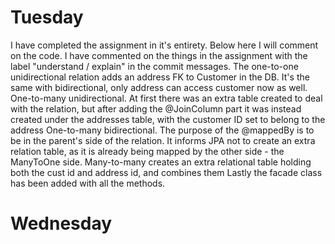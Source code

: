 # Tuesday
I have completed the assignment in it's entirety. Below here I will comment on the code.
I have commented on the things in the assignment with the label "understand / explain" in the commit messages.
The one-to-one unidirectional relation adds an address FK to Customer in the DB. It's the same with bidirectional, only address can access customer now as well.
One-to-many unidirectional. At first there was an extra table created to deal with the relation, but after adding the @JoinColumn part it was instead created under the addresses table, with the customer ID set to belong to the address
One-to-many bidirectional. The purpose of the @mappedBy is to be in the parent's side of the relation. It informs JPA not to create an extra relation table, as it is already being mapped by the other side - the ManyToOne side.
Many-to-many creates an extra relational table holding both the cust id and address id, and combines them
Lastly the facade class has been added with all the methods.

# Wednesday
